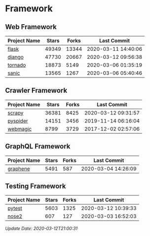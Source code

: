 # Framework

## Web Framework

| Project Name | Stars | Forks | Last Commit |
| ------------ | ----- | ----- | ----------- |
| [flask](https://github.com/pallets/flask) | 49349 | 13344 | 2020-03-11 14:40:06 |
| [django](https://github.com/django/django) | 47730 | 20667 | 2020-03-12 09:56:38 |
| [tornado](https://github.com/tornadoweb/tornado) | 18873 | 5149 | 2020-03-06 01:35:19 |
| [sanic](https://github.com/huge-success/sanic) | 13565 | 1267 | 2020-03-06 05:40:46 |

## Crawler Framework

| Project Name | Stars | Forks | Last Commit |
| ------------ | ----- | ----- | ----------- |
| [scrapy](https://github.com/scrapy/scrapy) | 36381 | 8425 | 2020-03-12 09:31:57 |
| [pyspider](https://github.com/binux/pyspider) | 14151 | 3456 | 2019-11-14 06:16:04 |
| [webmagic](https://github.com/code4craft/webmagic) | 8799 | 3729 | 2017-12-02 02:57:06 |

## GraphQL Framework

| Project Name | Stars | Forks | Last Commit |
| ------------ | ----- | ----- | ----------- |
| [graphene](https://github.com/graphql-python/graphene) | 5491 | 587 | 2020-03-04 14:26:09 |

## Testing Framework

| Project Name | Stars | Forks | Last Commit |
| ------------ | ----- | ----- | ----------- |
| [pytest](https://github.com/pytest-dev/pytest) | 5603 | 1325 | 2020-03-12 10:39:33 |
| [nose2](https://github.com/nose-devs/nose2) | 607 | 127 | 2020-03-03 16:52:03 |

*Update Date: 2020-03-12T21:00:31*